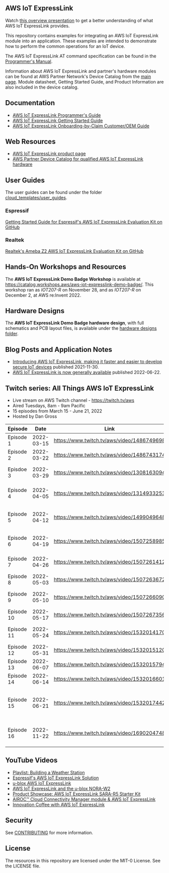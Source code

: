 ## AWS IoT ExpressLink

Watch [this overview presentation](https://www.youtube.com/watch?v=6K9knXZpC8A) to get a better understanding of what AWS IoT ExpressLink provides.

This repository contains examples for integrating an AWS IoT ExpressLink module into an application.  These examples are intended to demonstrate how to perform the common operations for an IoT device.

The AWS IoT ExpressLink AT command specification can be found in the [Programmer's Manual](https://docs.aws.amazon.com/iot-expresslink).

Information about AWS IoT ExpressLink and partner's hardware modules can be found at AWS Partner Network's Device Catalog from the [main page](https://aws.amazon.com/iot-expresslink). Module datasheet, Getting Started Guide, and Product Information are also included in the device catalog.

## Documentation

* [AWS IoT ExpressLink Programmer's Guide](https://docs.aws.amazon.com/iot-expresslink/latest/programmersguide/elpg.html)
* [AWS IoT ExpressLink Getting Started Guide](https://docs.aws.amazon.com/iot-expresslink/latest/gettingstartedguide/elgsg.html)
* [AWS IoT ExpressLink Onboarding-by-Claim Customer/OEM Guide](https://docs.aws.amazon.com/iot-expresslink/latest/oemonboardingguide/oemog.html)

## Web Resources

* [AWS IoT ExpressLink product page](https://aws.amazon.com/iot-expresslink/?nc=sn&loc=1)
* [AWS Partner Device Catalog for qualified AWS IoT ExpressLink hardware](https://devices.amazonaws.com/search?page=1&sv=iotxplnk)

## User Guides

The user guides can be found under the folder [cloud_templates/user_guides](cloud_templates/user_guides).

### Espressif

[Getting Started Guide for Espressif's AWS IoT ExpressLink Evaluation Kit on GitHub](https://github.com/espressif/esp-aws-expresslink-eval)

### Realtek

[Realtek's Ameba Z2 AWS IoT ExpressLink Evaluation Kit on GitHub](https://github.com/ambiot/ambz2_aws_iot_expresslink_eval)

## Hands-On Workshops and Resources

The **AWS IoT ExpressLink Demo Badge Workshop** is available at https://catalog.workshops.aws/aws-iot-expresslink-demo-badge/. This workshop ran as *IOT207-R* on November 28, and as *IOT207-R* on December 2, at AWS re:Invent 2022.

## Hardware Designs

The **AWS IoT ExpressLink Demo Badge hardware design**, with full schematics and PCB layout files, is available under the [hardware designs folder](./hardware-designs/).

## Blog Posts and Application Notes

* [Introducing AWS IoT ExpressLink, making it faster and easier to develop secure IoT devices](https://aws.amazon.com/blogs/iot/introducing-aws-iot-expresslink-making-it-faster-and-easier-to-develop-secure-iot-devices/) published 2021-11-30.
* [AWS IoT ExpressLink is now generally available](https://aws.amazon.com/about-aws/whats-new/2022/06/aws-iot-expresslink-generally-available/) published 2022-06-22.

## Twitch series: All Things AWS IoT ExpressLink

* Live stream on AWS Twitch channel - https://twitch.tv/aws
* Aired Tuesdays, 8am - 9am Pacific
* 15 episodes from March 15 - June 21, 2022
* Hosted by Dan Gross

 Episode    | Date       | Link                                       | Guest(s)                         | Partner  |
 ---------- | ---------- | ------------------------------------------ | -------------------------------- | -------- |
 Episode 1  | 2022-03-15 | https://www.twitch.tv/aws/video/1486749698 | Lucio, Michael                   |          |
 Episode 2  | 2022-03-22 | https://www.twitch.tv/aws/video/1486743174 | Lucio                            |          |
 Episdoe 3  | 2022-03-29 | https://www.twitch.tv/aws/video/1308163094 | Lucio, Magnus, Harald            | u-blox   |
 Episode 4  | 2022-04-05 | https://www.twitch.tv/aws/video/1314933253 | Lucio, Cobus, Joe                |          |
 Episode 5  | 2022-04-12 | https://www.twitch.tv/aws/video/1499049648 | Lucio, Harald, Magnus, Leo       | u-blox   |
 Episode 6  | 2022-04-19 | https://www.twitch.tv/aws/video/1507258985 | Cobus, Richard, Michael          |          |
 Episode 7  | 2022-04-26 | https://www.twitch.tv/aws/video/1507261412 | Lucio, Anton, Amey               | Espressif|
 Episode 8  | 2022-05-03 | https://www.twitch.tv/aws/video/1507263672 | Lucio, Joe                       |          |
 Episode 9  | 2022-05-10 | https://www.twitch.tv/aws/video/1507266090 | Lucio, Amey, Dhaval              | Espressif|
 Episode 10 | 2022-05-17 | https://www.twitch.tv/aws/video/1507267356 | Lucio, Yasser                    |          |
 Episode 11 | 2022-05-24 | https://www.twitch.tv/aws/video/1532014170 | Lucio, Amit, Prejith             | Infineon |
 Episode 12 | 2022-05-31 | https://www.twitch.tv/aws/video/1532015120 | Lucio, Joe                       |          |
 Episode 13 | 2022-06-07 | https://www.twitch.tv/aws/video/1532015794 | Lucio, Amit                      | Infineon |
 Episode 14 | 2022-06-14 | https://www.twitch.tv/aws/video/1532016601 | Lucio, Mike                      |          |
 Episode 15 | 2022-06-21 | https://www.twitch.tv/aws/video/1532017442 | Lucio, Steve, Magnus, Amey, Dave | All      |
 Episode 16 | 2022-11-22 | https://www.twitch.tv/aws/video/1690204748 | Lucio, Jefferson, Elleson, Shimis| Real-tek |

## YouTube Videos

* [Playlist: Building a Weather Station](https://www.youtube.com/watch?v=hGBIzlp68bU&list=PLhr1KZpdzukdy_S7NpE9kkC75SXUCMYdO)
* [Espressif's AWS IoT ExpressLink Solution](https://www.youtube.com/watch?v=NSGCVH0OU7w)
* [u-blox AWS IoT ExpressLink](https://www.youtube.com/watch?v=4GiBnT0I0HE)
* [AWS IoT ExpressLink and the u-blox NORA-W2](https://www.youtube.com/watch?v=PvyzQwVgCCw)
* [Product Showcase: AWS IoT ExpressLink SARA-R5 Starter Kit](https://www.youtube.com/watch?v=nJNYUP0413c)
* [AIROC™ Cloud Connectivity Manager module & AWS IoT ExpressLink](https://www.youtube.com/watch?v=LEGDyNXPYfc)
* [Innovation Coffee with AWS IoT ExpressLink](https://www.youtube.com/watch?v=K0saFj-6s6c)

## Security

See [CONTRIBUTING](CONTRIBUTING.md#security-issue-notifications) for more information.

## License

The resources in this repository are licensed under the MIT-0 License. See the LICENSE file.
